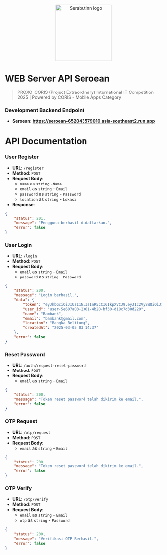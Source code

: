 <p align="center">
  <img src="https://storage.googleapis.com/seroean-buckets/logo/Seroean.png" alt="SerabutInn logo" height="180" />
</p>

# WEB Server API Seroean
> PROXO-CORIS (Project Extraordinary) International IT Competition 2025 | Powered by CORIS - Mobile Apps Category

### Development Backend Endpoint
- **Seroean**: **https://seroean-652043579010.asia-southeast2.run.app**

# API Documentation

### User Register
- **URL**: `/register`
- **Method**: `POST`
- **Request Body**:
  - `name` as `string` -`Nama`
  - `email` as `string` - `Email`
  - `password` as `string` - `Password`
  - `location` as `string` - `Lokasi`
- **Response**:

```json
{
    "status": 201,
    "message": "Pengguna berhasil didaftarkan.",
    "error": false
}
```
### User Login

- **URL**: `/login`
- **Method**: `POST`
- **Request Body**:
  - `email` as `string` - `Email`
  - `password` as `string` - `Password`

```json
{
    "status": 200,
    "message": "Login berhasil.",
    "data": {
        "token": "eyJhbGciOiJIUzI1NiIsInR5cCI6IkpXVCJ9.eyJ1c2VySWQiOiJ1c2VyLTVlNjA3YTAzLTIzNjEtNGIyMC1iZjMwLWQxOGM3ZDMwZDIyMCIsImlhdCI6MTc0MTExOTI4MiwiZXhwIjoxNzQzNzExMjgyfQ.ywW5qt8oEzTgnP67aKi9C98l5g1ELVJnoKjplFW5tcg",
        "user_id": "user-5e607a03-2361-4b20-bf30-d18c7d30d220",
        "name": "Bambank",
        "email": "bambank@gmail.com",
        "location": "Bangka Belitung",
        "createdAt": "2025-03-05 03:14:37"
    },
    "error": false
}
```
### Reset Password

- **URL**: `/auth/request-reset-password`
- **Method**: `POST`
- **Request Body**:
  - `email` as `string` - `Email`

```json
{
    "status": 200,
    "message": "Token reset password telah dikirim ke email.",
    "error": false
}
```
### OTP Request

- **URL**: `/otp/request`
- **Method**: `POST`
- **Request Body**:
  - `email` as `string` - `Email`

```json
{
    "status": 200,
    "message": "Token reset password telah dikirim ke email.",
    "error": false
}
```
### OTP Verify

- **URL**: `/otp/verify`
- **Method**: `POST`
- **Request Body**:
  - `email` as `string` - `Email`
  - `otp` as `string` - `Password`

```json
{
    "status": 200,
    "message": "Verifikasi OTP Berhasil.",
    "error": false
}
```